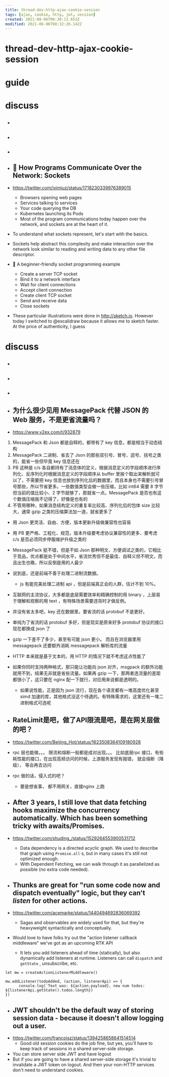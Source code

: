 ```yaml
---
title: thread-dev-http-ajax-cookie-session
tags: [ajax, cookie, http, jwt, session]
created: 2021-08-06T08:30:13.653Z
modified: 2021-08-06T08:32:26.142Z
---
```


# thread-dev-http-ajax-cookie-session

# guide

# discuss
- ## 

- ## 

- ## 

- ## 📶 How Programs Communicate Over the Network: Sockets
- https://twitter.com/iximiuz/status/1718230339976389015
  - Browsers opening web pages
  - Services talking to services
  - Your code querying the DB
  - Kubernetes launching its Pods
  - Most of the program communications today happen over the network, and sockets are at the heart of it.
- To understand what sockets represent, let's start with the basics.
- Sockets help abstract this complexity and make interaction over the network look similar to reading and writing data to any other file descriptor.

- 🌰 A beginner-friendly socket programming example
  - Create a server TCP socket
  - Bind it to a network interface
  - Wait for client connections
  - Accept client connection
  - Create client TCP socket
  - Send and receive data
  - Close sockets

- These particular illustrations were done in http://sketch.io. However today I switched to @excalidraw because it allows me to sketch faster. At the price of authenticity, I guess
# discuss
- ## 

- ## 

- ## 

- ## 为什么很少见用 MessagePack 代替 JSON 的 Web 服务，不是更省流量吗？
- https://www.v2ex.com/t/932879

1. MessagePack 和 Json 都是自释的，都带有了 key 信息，都是相当于动态结构
2. MessagePack 二进制、省去了 Json 的那些双引号、冒号、逗号、括号之类的，能省一些但毕竟 key 信息还在
3. PB 这种是 c/s 各自都持有了消息体的定义，根据消息定义的字段顺序进行序列化、反序列化时根据消息定义的字段顺序从 buffer 里挨个取出来解析就可以了，不需要把 key 信息也放到序列化后的数据里，而且本身也不需要引号冒号那些，所以节省更多。一些数值类型会做一些压缩，比如 int64 需要 8 字节但当前的值比较小、2 字节就够了，那就省一点。MessagePack 是否也有这个数值压缩我不记得了，好像是也有的
4. 不管用哪种，如果消息结构定义的重复率比较高、序列化后的包体 size 比较大，通常 gzip 之类的压缩算法加一道，就省更多了
- 用 Json 更灵活、自由、方便，版本更新升级做兼容性也容易
- 用 PB 更严格、工程化、规范，版本升级要考虑协议兼容性的更多、要考虑 c/s 是否必须同步停服维护升级之类的
- MessagePack 挺不错，但是不如 Json 那种明文、方便调试之类的，它相比于竞品，优点都是处于中间水平，省流优秀但不是最佳、自释义但不明文，而且出生也晚，所以反倒是用的人最少

- 说到底，还是前端不善于处理二进制流数据。
  - js 有能完美处理二进制 api ，但是前端真正会的人群，估计不到 10%。

- 互联网的主流协议，大多都是底层需要效率和精确控制的用 binary ，上层易于理解和观察的用 text ，有特殊场景需要违背时才做反例。
- 并没有省太多吧，key 还在数据里。要省流的话 protobuf 不是更好。
- 单纯为了省流的话 protobuf 多好，但是现实是原来好多 protobuf 协议的接口现在都换成 json 了
- gzip 一下差不了多少，甚至有可能 json 更小。 而且在浏览器里用 messagepack 还要额外消耗 messagepack 解析库的流量
- HTTP 本来就是基于文本的，用 HTTP 的情况下就不考虑这点性能了

- 如果你同时支持两种格式，那只能让功能向 json 对齐，msgpack 的额外功能就用不到，结果无非就是省些流量。如果再 gzip 一下，那两者连流量的差距都很小了，这只要在 nginx 配一下就行，对应用来说都是透明的。
  - 如果说性能，正是因为 json 流行，现在各个语言都有一堆高度优化甚至 simd 加速的库，其他格式没这个待遇的。有特殊需求的，这里还有一堆二进制格式可选呢

- ## RateLimit是吧，做了API限流是吧，是在网关层做的吧？
- https://twitter.com/Beijing_Hot/status/1623508364109180928
- rpc 层也能做。。。 限流和熔断一般都是成对出现。。。 比如底层rpc 接口，有些耗性能的接口，在出现高频访问的时候，上游服务发现有报错， 就会熔断（降级）， 等会再去访问
- rpc 做的话，侵入式的吧？
  - 要是想省事， 都不用网关，直接nginx 上跑

- ## After 3 years, I still love that data fetching hooks maximize the concurrency automatically. Which has been something tricky with awaits/Promises.
- https://twitter.com/shuding_/status/1529264553900531712
  - Data dependency is a directed acyclic graph. We used to describe that graph using `Promise.all` s, but in many cases it's still not optimized enough.
  - With Dependent Fetching, we can walk through it as parallelized as possible (no extra code needed).

- ## Thunks are great for "run some code now and dispatch eventually" logic, but they can't _listen_ for other actions.
- https://twitter.com/acemarke/status/1440494692836069392
  - Sagas and observables are widely used for that, but they're heavyweight syntactically and conceptually.
- Would love to have folks try out the "action listener callback middleware" we've got as an upcoming RTK API
  - It lets you add listeners ahead of time (statically), but also dynamically add listeners at runtime. Listeners can call `dispatch` and `getState` , unsubscribe, etc.

```JS
let mw = createActionListenerMiddleware()

mw.addListener(todoAdded, (action, listenerApi) => {
      console.log(`Text was: ${action.payload}, new num todos: ${listenerApi.getState().todos.length})
})
```

- ## JWT shouldn't be the default way of storing session data - because it doesn't allow logging out a user. 
- https://twitter.com/francoisz/status/1394258658641514514
  - Good old session cookies do the job fine, but yes, you'll have to keep track of sessions in a shared server-side storage. 
- You can store server side JWT and have logout
- But if you are going to have a shared server-side storage it's trivial to invalidate a JWT token on logout. And then your non-HTTP services don't need to understand cookies.
